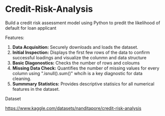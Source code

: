 # Credit-Risk-Analysis
Build a credit risk assessment model using Python to predit the likelihood of default for loan applicant 

Features:
1. **Data Acquisition:** Securely downloads and loads the dataset.
2. **Initial Inspection:** Displays the first few rows of the data to confirm successful loadings and visualize the colunmn and data structure
3. **Basic Diagonostics:** Checks the number of rows and coloums
4. **Missing Data Check:** Quantifies the number of missing values for every column using ".isnull().sum()" whcih is a key diagnostic for data cleaning.
5. **Summmary Statistics:** Provides descriptive statisics for all numerical features in the dataset. 


Dataset

https://www.kaggle.com/datasets/nanditapore/credit-risk-analysis
